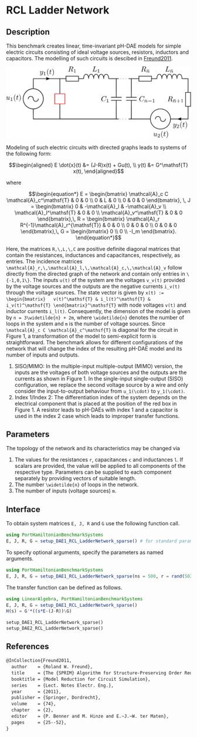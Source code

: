 # RCL Ladder Network

## Description

This benchmark creates linear, time-invariant pH-DAE models for simple electric circuits consisting of ideal voltage sources, resistors, inductors and capacitors. The modelling of such circuits is descibed in [Freund2011](#References).

![Mass-spring-damper chain system](./assets/rcl_circuit.png)

Modeling of such electric circuits with directed graphs leads to systems of the following form:
```math
\begin{aligned}
E \dot{x}(t) &= (J-R)x(t) + Gu(t), \\
y(t) &= G^\mathsf{T} x(t),
\end{aligned}
```
where
```math
\begin{equation*}
	E = \begin{bmatrix} \mathcal{A}_c C \mathcal{A}_c^\mathsf{T} & 0 & 0 \\ 0 & L & 0 \\ 0 & 0 & 0 \end{bmatrix}, \, J = \begin{bmatrix} 0 & -\mathcal{A}_l & -\mathcal{A}_v \\ \mathcal{A}_l^\mathsf{T} & 0 & 0 \\ \mathcal{A}_v^\mathsf{T} & 0 & 0 \end{bmatrix},\, R = \begin{bmatrix} \mathcal{A}_r R^{-1}\mathcal{A}_r^{\mathsf{T}} & 0 & 0 \\ 0 & 0 & 0 \\ 0 & 0 & 0 \end{bmatrix},\, G = \begin{bmatrix} 0 \\ 0 \\ -I_m \end{bmatrix}.	
\end{equation*}
```
Here, the matrices ``R,\,L,\,C`` are positive definite diagonal matrices that contain the resistances, inductances and capacitances, respectively, as entries. The incidence matrices ``\mathcal{A}_r,\,\mathcal{A}_l,\,\mathcal{A}_c,\,\mathcal{A}_v`` follow directly from the directed graph of the network and contain only entries in ``\{-1,0,1\}``. The inputs ``u(t)`` of the system are the voltages ``v_v(t)`` provided by the voltage sources and the outputs are the negative currents ``i_v(t)`` through the voltage sources. The state vector is given by ``x(t) := \begin{bmatrix}	v(t)^\mathsf{T} & i_l(t)^\mathsf{T} & i_v(t)^\mathsf{T} \end{bmatrix}^\mathsf{T}`` with node voltages ``v(t)`` and inductor currents ``i_l(t)``. Consequently, the dimension of the
model is given by ``n = 3\widetilde{n} + 2m``, where ``\widetilde{n}`` denotes the number of loops in the system and ``m`` is the number
of voltage sources. Since ``\mathcal{A}_c C \mathcal{A}_c^\mathsf{T}`` is diagonal for the circuit in Figure 1, a transformation of the model to semi-explicit form is straightforward.
The benchmark allows for different configurations of the network that will change the index of the resulting pH-DAE model and its number of inputs and outputs. 

1. SISO/MIMO: In the multiple-input multiple-output (MIMO) version, the inputs are the voltages of both voltage sources and the outputs are the currents as shown in Figure 1. In the single-input single-output (SISO) configuration, we replace the second voltage source by a wire and only consider the input-to-output behaviour from ``u_1(\cdot)`` to ``y_1(\cdot)``.
2. Index 1/Index 2: The differentiation index of the system depends on the electrical component that is placed at the position of the red box in Figure 1. A resistor leads to pH-DAEs with index 1 and a capacitor is used in the index 2 case which leads to improper transfer functions.

## Parameters
The topology of the network and its characteristics may be changed via
1. The values for the resistances ``r``, capacitances ``c`` and inductances ``l``. If scalars are provided, the value will be applied to all components of the respective type. Parameters can be supplied to each component separately by providing vectors of suitable length.
2. The number ``\widetilde{n}`` of loops in the network.
3. The number of inputs (voltage sources) ``m``.

## Interface

To obtain system matrices ``E, J, R`` and ``G`` use the following function call.
```julia
using PortHamiltonianBenchmarkSystems
E, J, R, G = setup_DAE1_RCL_LadderNetwork_sparse() # for standard parameters
```

To specify optional arguments, specify the parameters as named arguments.
```julia
using PortHamiltonianBenchmarkSystems
E, J, R, G = setup_DAE1_RCL_LadderNetwork_sparse(ns = 500, r = rand(502))
```

The transfer function can be defined as follows.
```julia
using LinearAlgebra, PortHamiltonianBenchmarkSystems
E, J, R, G = setup_DAE1_RCL_LadderNetwork_sparse()
H(s) = G'*((s*E-(J-R))\G)
```

```@docs
setup_DAE1_RCL_LadderNetwork_sparse()
setup_DAE2_RCL_LadderNetwork_sparse()
```

## References
```LaTeX
@InCollection{Freund2011,
  author    = {Roland W. Freund},
  title     = {The {SPRIM} Algorithm for Structure-Preserving Order Reduction of General {RCL} Circuits},
  booktitle = {Model Reduction for Circuit Simulation},
  series 	= {Lect. Notes Electr. Eng.},
  year      = {2011},
  publisher = {Springer, Dordrecht},
  volume 	= {74},
  chapter 	= {2},
  editor 	= {P. Benner and M. Hinze and E.~J.~W. ter Maten},
  pages 	= {25--52},
}
```
